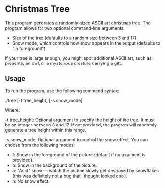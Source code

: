 # Christmas Tree

This program generates a randomly-sized ASCII art christmas tree. The program allows for two optional command-line arguments:

- Size of the tree (defaults to a random size between 3 and 17)
- Snow mode, which controls how snow appears in the output (defaults to "in foreground")

If your tree is large enough, you might spot additional ASCII art, such as presents, an owl, or a mysterious creature carrying a gift.


## Usage

To run the program, use the following command syntax:

./tree [-t tree_height] [-s snow_mode]

Where:

-t tree_height: Optional argument to specify the height of the tree. It must be an integer between 3 and 17. If not provided, the program will randomly generate a tree height within this range.

-s snow_mode: Optional argument to control the snow effect. You can choose from the following modes:

- f: Snow in the foreground of the picture (default if no argument is provided).
- b: Snow in the background of the picture.
- a: "Acid" snow — watch the picture slowly get destroyed by snowflakes (this was definitely not a bug that I thought looked cool).
- n: No snow effect.



